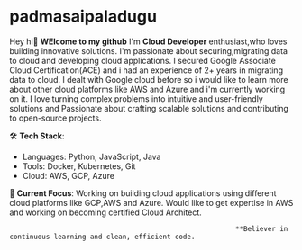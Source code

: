 # **padmasaipaladugu**
Hey hi👋
**WElcome to my github**
I'm **Cloud Developer** enthusiast,who loves building innovative solutions. I'm passionate about securing,migrating data to cloud and developing cloud applications. I secured Google  Associate Cloud Certification(ACE) and i had an experience of 2+ years in migrating data to cloud. I dealt with Google cloud before so i would like to learn more about other cloud platforms like AWS and Azure and i'm currently working on it. I love turning complex problems into intuitive and user-friendly solutions and Passionate about crafting scalable solutions and contributing to open-source projects.

🛠 **Tech Stack**:  
- Languages: Python, JavaScript, Java  
- Tools: Docker, Kubernetes, Git  
- Cloud: AWS, GCP, Azure

🎯 **Current Focus**:
Working on building cloud applications using different cloud platforms like GCP,AWS and Azure.
Would like to get expertise in AWS and working on becoming certified Cloud Architect.

                                                            **Believer in continuous learning and clean, efficient code.
